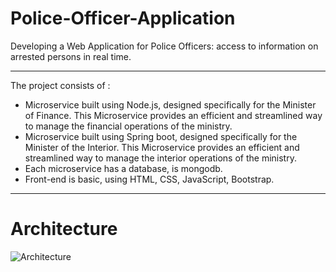 # Police-Officer-Application
Developing a Web Application for Police Officers: access to information on arrested persons in real time.

---

The project consists of :
* Microservice built using Node.js, designed specifically for the Minister of Finance. 
This Microservice provides an efficient and streamlined way to manage the financial operations of the ministry.
* Microservice built using Spring boot, designed specifically for the Minister of the Interior. 
This Microservice provides an efficient and streamlined way to manage the interior operations of the ministry.
* Each microservice has a database, is mongodb.
* Front-end is basic, using HTML, CSS, JavaScript, Bootstrap.

---

# Architecture 
![Architecture](https://user-images.githubusercontent.com/63677147/216359847-dcfb9e82-31bc-400c-9205-af3036f5e627.png)


